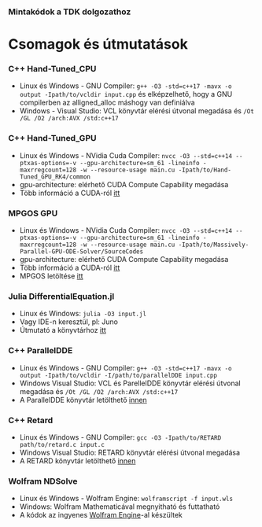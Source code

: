 ### Mintakódok a TDK dolgozathoz

# Csomagok és útmutatások
### C++ Hand-Tuned_CPU
* Linux és Windows - GNU Compiler: ```g++ -O3 -std=c++17 -mavx -o output -Ipath/to/vcldir input.cpp``` és elképzelhető, hogy a GNU compilerben az alligned_alloc máshogy van definiálva
* Windows - Visual Studio: VCL könyvtár elérési útvonal megadása és ```/Ot /GL /O2 /arch:AVX /std:c++17```

### C++ Hand-Tuned_GPU
* Linux és Windows - NVidia Cuda Compiler: ```nvcc -O3 --std=c++14 --ptxas-options=-v --gpu-architecture=sm_61 -lineinfo -maxrregcount=128 -w --resource-usage main.cu -Ipath/to/Hand-Tuned_GPU_RK4/common```
* gpu-architecture: elérhető CUDA Compute Capability megadása
* Több információ a CUDA-ról [itt](https://developer.nvidia.com/cuda-downloads)

### MPGOS GPU
* Linux és Windows - NVidia Cuda Compiler: ```nvcc -O3 --std=c++14 --ptxas-options=-v --gpu-architecture=sm_61 -lineinfo -maxrregcount=128 -w --resource-usage main.cu -Ipath/to/Massively-Parallel-GPU-ODE-Solver/SourceCodes```
* gpu-architecture: elérhető CUDA Compute Capability megadása
* Több információ a CUDA-ról [itt](https://developer.nvidia.com/cuda-downloads)
* MPGOS letöltése [itt](https://www.gpuode.com/)

### Julia DifferentialEquation.jl
* Linux és Windows: ```julia -O3 input.jl```
* Vagy IDE-n keresztül, pl: Juno
* Útmutató a könyvtárhoz [itt](https://diffeq.sciml.ai/stable/)

### C++ ParallelDDE
* Linux és Windows - GNU Compiler: ```g++ -O3 -std=c++17 -mavx -o output -Ipath/to/vcldir -I/path/to/parallelDDE input.cpp```
* Windows Visual Studio: VCL és ParellelDDE könyvtár elérési útvonal megadása és ```/Ot /GL /O2 /arch:AVX /std:c++17```
* A ParallelDDE könyvtár letölthető [innen](https://github.com/nnagyd/Parallel-DDE-Solver)

### C++ Retard
* Linux és Windows - GNU Compiler: ```gcc -O3 -Ipath/to/RETARD path/to/retard.c input.c```
* Windows Visual Studio: RETARD könyvtár elérési útvonal megadása
* A RETARD könyvtár letölthető [innen](http://www.unige.ch/~hairer/software.html)

### Wolfram NDSolve
* Linux és Windows - Wolfram Engine: ```wolframscript -f input.wls```
* Windows: Wolfram Mathematicával megnyitható és futtatható
* A kódok az ingyenes [Wolfram Engine](https://www.wolfram.com/engine/)-al készültek
